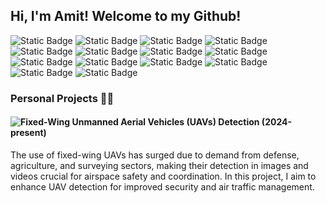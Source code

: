 ## Hi, I'm Amit! Welcome to my Github!

<!--
**amit-hershkovitz/amit-hershkovitz** is a ✨ _special_ ✨ repository because its `README.md` (this file) appears on your GitHub profile.

Here are some ideas to get you started:

- 🔭 I’m currently working on ...
- 🌱 I’m currently learning ...
- 👯 I’m looking to collaborate on ...
- 🤔 I’m looking for help with ...
- 💬 Ask me about ...
- 📫 How to reach me: ...
- 😄 Pronouns: ...
- ⚡ Fun fact: ...
-->

![Static Badge](https://img.shields.io/badge/Python-blue?style=for-the-badge&logo=Python&logoColor=white)
![Static Badge](https://img.shields.io/badge/MATLAB-darkorange?style=for-the-badge&logoColor=yellow)
![Static Badge](https://img.shields.io/badge/Bash-black?style=for-the-badge&logo=gnubash&logoColor=white)
![Static Badge](https://img.shields.io/badge/Git-red?style=for-the-badge&logo=Git&logoColor=white)
![Static Badge](https://img.shields.io/badge/TensorFlow-orange?style=for-the-badge&logo=TensorFlow&logoColor=white)
![Static Badge](https://img.shields.io/badge/pytorch-darkred?style=for-the-badge&logo=pytorch&logoColor=white)
![Static Badge](https://img.shields.io/badge/jupyter-white?style=for-the-badge&logo=jupyter&logoColor=orange)
![Static Badge](https://img.shields.io/badge/Numpy-blue?style=for-the-badge&logo=NumPy&logoColor=white)
![Static Badge](https://img.shields.io/badge/pandas-darkblue?style=for-the-badge&logo=pandas&logoColor=white)
![Static Badge](https://img.shields.io/badge/opencv-neongreen?style=for-the-badge&logo=opencv&logoColor=white)
![Static Badge](https://img.shields.io/badge/Scipy-white?style=for-the-badge&logo=scipy&logoColor=blue)
![Static Badge](https://img.shields.io/badge/pytest-lightgrey?style=for-the-badge&logo=pytest&logoColor=white)
![Static Badge](https://img.shields.io/badge/Sphinx-blue?style=for-the-badge&logo=sphinx&logoColor=white)
![Static Badge](https://img.shields.io/badge/Google%20Cloud%20Platform-yellow?style=for-the-badge&logo=GoogleCloud&logoColor=white)

### Personal Projects 👷‍♂️
#### ![Fixed-Wing Unmanned Aerial Vehicles (UAVs) Detection](https://github.com/amit-hershkovitz/fixed_wing_uavs/) (2024-present)
The use of fixed-wing UAVs has surged due to demand from defense, agriculture, and surveying sectors, making their detection in images and videos crucial for airspace safety and coordination. In this project, I aim to enhance UAV detection for improved security and air traffic management.
